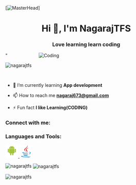 [![MasterHead](https://1.bp.blogspot.com/-7A4WynwLsMw/XbBpCXG8fHI/AAAAAAAAMt4/uOa1bpLskYgrwGbllhSu2SDj_Mig8SXJQCLcBGAsYHQ/s1600/2000_600px.gif)]
<h1 align="center">Hi 👋, I'm NagarajTFS</h1>
<h3 align="center">Love learning learn coding</h3>
<img align="right" alt="Coding" width="400" src=https://cdn.dribbble.com/users/1162077/screenshots/3848914/programmer.gif>"
<p align="left"> <img src="https://komarev.com/ghpvc/?username=nagarajtfs&label=Profile%20views&color=0e75b6&style=flat" alt="nagarajtfs" /> </p>

<p align="left"> <a href="https://twitter.com/" target="blank"><img src="https://img.shields.io/twitter/follow/?logo=twitter&style=for-the-badge" alt="" /></a> </p>

- 🌱 I’m currently learning **App development**

- 📫 How to reach me **nagaraj673@gmail.com**

- ⚡ Fun fact **I like Learning(CODING)**

<h3 align="left">Connect with me:</h3>
<p align="left">
</p>

<h3 align="left">Languages and Tools:</h3>
<p align="left"> <a href="https://developer.android.com" target="_blank" rel="noreferrer"> <img src="https://raw.githubusercontent.com/devicons/devicon/master/icons/android/android-original-wordmark.svg" alt="android" width="40" height="40"/> </a> <a href="https://www.java.com" target="_blank" rel="noreferrer"> <img src="https://raw.githubusercontent.com/devicons/devicon/master/icons/java/java-original.svg" alt="java" width="40" height="40"/> </a> </p>

<p><img align="left" src="https://github-readme-stats.vercel.app/api/top-langs?username=nagarajtfs&show_icons=true&locale=en&layout=compact" alt="nagarajtfs" /></p>

<p>&nbsp;<img align="center" src="https://github-readme-stats.vercel.app/api?username=nagarajtfs&show_icons=true&locale=en" alt="nagarajtfs" /></p>

<p><img align="center" src="https://github-readme-streak-stats.herokuapp.com/?user=nagarajtfs&" alt="nagarajtfs" /></p>
